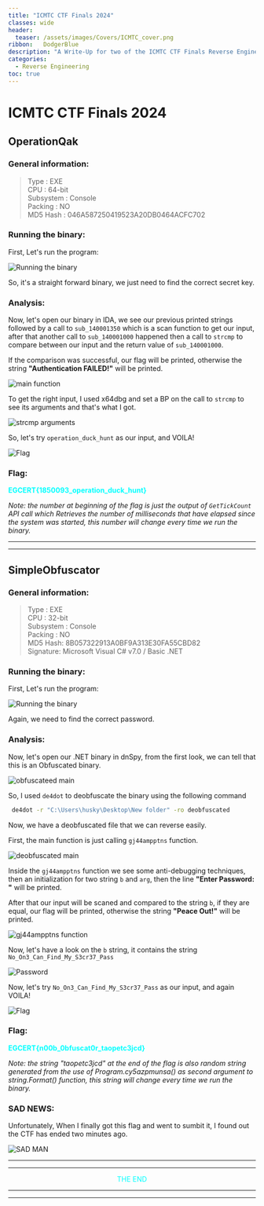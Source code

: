 ```yaml
---
title: "ICMTC CTF Finals 2024"
classes: wide
header:
  teaser: /assets/images/Covers/ICMTC_cover.png
ribbon:   DodgerBlue
description: "A Write-Up for two of the ICMTC CTF Finals Reverse Engineering challenges "
categories:
  - Reverse Engineering
toc: true
---
```


# **ICMTC CTF Finals 2024**
## **OperationQak**
### **General information:**

>Type :  EXE     
CPU :  64-bit      
Subsystem :  Console      
Packing :   NO          
MD5 Hash : 046A587250419523A20DB0464ACFC702


### **Running the binary:**
First, Let's run the program:

![Running the binary](/assets/images/reverse-engineering/ICMTC_finals/running1.png)

So, it's a straight forward binary, we just need to find the correct secret key.

### **Analysis:**
Now, let's open our binary in IDA, we see our previous printed strings followed by a call to `sub_140001350` which is a scan function to get our input, after that another call to `sub_140001000` happened then a call to `strcmp` to compare between our input and the return value of `sub_140001000`.

If the comparison was successful, our flag will be printed, otherwise the string **"Authentication FAILED!"** will be printed.

![main function](/assets/images/reverse-engineering/ICMTC_finals/main1.png)

To get the right input, I used x64dbg and set a BP on the call to `strcmp` to see its arguments and that's what I got.

![strcmp arguments](/assets/images/reverse-engineering/ICMTC_finals/strcmp.png)

So, let's try `operation_duck_hunt` as our input, and VOILA! 

![Flag](/assets/images/reverse-engineering/ICMTC_finals/Flag.png)

### **Flag:**

<span style="color:#00FFFF;">**EGCERT{1850093_operation_duck_hunt}**</span>


*Note: the number at beginning of the flag is just the output of `GetTickCount` API call which Retrieves the number of milliseconds that have elapsed since the system was started, this number will change every time we run the binary.*
___
___

## **SimpleObfuscator**
### **General information:**

>Type :  EXE     
CPU :  32-bit      
Subsystem :  Console      
Packing :   NO          
MD5 Hash: 8B057322913A0BF9A313E30FA55CBD82      
Signature: Microsoft Visual C# v7.0 / Basic .NET

### **Running the binary:**
First, Let's run the program:

![Running the binary](/assets/images/reverse-engineering/ICMTC_finals/running2.png)

Again, we need to find the correct password.

### **Analysis:**

Now, let's open our .NET binary in dnSpy, from the first look, we can tell that this is an Obfuscated binary.

![obfuscateed main](/assets/images/reverse-engineering/ICMTC_finals/main2.png)

So, I used `de4dot` to deobfuscate the binary using the following command

```sh
 de4dot -r "C:\Users\husky\Desktop\New folder" -ro deobfuscated
 ```

Now, we have a deobfuscated file that we can reverse easily.

First, the main function is just calling `gj44ampptns` function.

![deobfuscated main](/assets/images/reverse-engineering/ICMTC_finals/main3.png)

Inside the `gj44ampptns` function we see some anti-debugging techniques, then an initialization for two string `b` and `arg`, then the line **"Enter Password: "**  will be printed.

After that our input will be scaned and compared to the string `b`, if they are equal, our flag will be printed, otherwise the string **"Peace Out!"** will be printed.

![gj44ampptns function](/assets/images/reverse-engineering/ICMTC_finals/gj44ampptns.png)



Now, let's have a look on the `b` string, it contains the string `No_On3_Can_Find_My_S3cr37_Pass`

![Password](/assets/images/reverse-engineering/ICMTC_finals/password.png)

Now, let's try `No_On3_Can_Find_My_S3cr37_Pass` as our input, and again VOILA! 

![Flag](/assets/images/reverse-engineering/ICMTC_finals/Flag-2.png)

### **Flag:**

<span style="color:#00FFFF;">**EGCERT{n00b_0bfuscat0r_taopetc3jcd}**</span>

*Note: the string "taopetc3jcd" at the end of the flag is also random string generated from  the use of Program.cy5azpmunsa() as second argument to  string.Format() function, this string will change every time we run the binary.*

### **SAD NEWS:**

Unfortunately, When I finally got this flag and went to sumbit it, I found out the CTF has ended two minutes ago.

![SAD MAN](/assets/images/reverse-engineering/ICMTC_finals/sad_man.jpeg)


___
___

<p align="center"><span style="color:#00FFFF;">THE END</span></p>


___
___